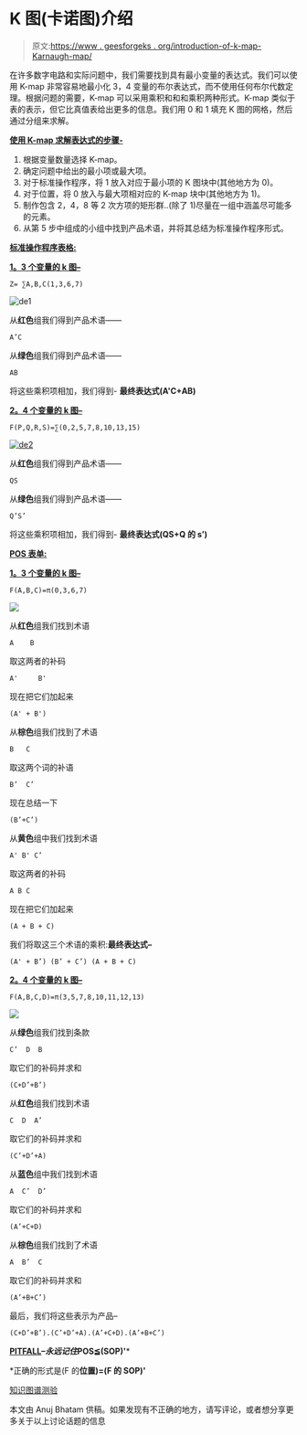 # K 图(卡诺图)介绍

> 原文:[https://www . geesforgeks . org/introduction-of-k-map-Karnaugh-map/](https://www.geeksforgeeks.org/introduction-of-k-map-karnaugh-map/)

在许多数字电路和实际问题中，我们需要找到具有最小变量的表达式。我们可以使用 K-map 非常容易地最小化 3，4 变量的布尔表达式，而不使用任何布尔代数定理。根据问题的需要，K-map 可以采用乘积和和和乘积两种形式。K-map 类似于表的表示，但它比真值表给出更多的信息。我们用 0 和 1 填充 K 图的网格，然后通过分组来求解。

**<u>使用 K-map 求解表达式的步骤-</u>**

1.  根据变量数量选择 K-map。
2.  确定问题中给出的最小项或最大项。
3.  对于标准操作程序，将 1 放入对应于最小项的 K 图块中(其他地方为 0)。
4.  对于位置，将 0 放入与最大项相对应的 K-map 块中(其他地方为 1)。
5.  制作包含 2，4，8 等 2 次方项的矩形群..(除了 1)尽量在一组中涵盖尽可能多的元素。
6.  从第 5 步中组成的小组中找到产品术语，并将其总结为标准操作程序形式。

**<u>标准操作程序表格:</u>**

**<u>1。3 个变量的 k 图–</u>**

```
Z= ∑A,B,C(1,3,6,7)  
```

![de1](img/5d0a4597dbbfa6d6b7037cd2107d4464.png)

从**红色**组我们得到产品术语——

```
A’C 
```

从**绿色**组我们得到产品术语——

```
AB 
```

将这些乘积项相加，我们得到- **最终表达式(A'C+AB)**

**<u>2。4 个变量的 k 图–</u>**

```
F(P,Q,R,S)=∑(0,2,5,7,8,10,13,15)  
```

[![de2](img/537466c0ee065c54e9cc76be9b8ac8bf.png)](https://media.geeksforgeeks.org/wp-content/uploads/K-Map-Karnaugh-Map-2-1.png)

从**红色**组我们得到产品术语——

```
QS 
```

从**绿色**组我们得到产品术语——

```
Q’S’ 
```

将这些乘积项相加，我们得到- **最终表达式(QS+Q 的 s’)**

**<u>POS 表单:</u>**

**<u>1。3 个变量的 k 图–</u>**

```
F(A,B,C)=π(0,3,6,7)
```

![](img/ee51805474992b0b60da5054cc23cebc.png)

从**红色**组我们找到术语

```
A    B   
```

取这两者的补码

```
A'     B'    
```

现在把它们加起来

```
(A' + B') 
```

从**棕色**组我们找到了术语

```
B   C 
```

取这两个词的补语

```
B’  C’ 
```

现在总结一下

```
(B’+C’) 
```

从**黄色**组中我们找到术语

```
A' B' C’ 
```

取这两者的补码

```
A B C 
```

现在把它们加起来

```
(A + B + C) 
```

我们将取这三个术语的乘积:**最终表达式–**

```
(A' + B’) (B’ + C’) (A + B + C) 
```

**<u>2。4 个变量的 k 图–</u>**

```
F(A,B,C,D)=π(3,5,7,8,10,11,12,13) 
```

![](img/e49014ca0c5bb3ddb005f357d025a9d7.png)

从**绿色**组我们找到条款

```
C’  D  B 
```

取它们的补码并求和

```
(C+D’+B’) 
```

从**红色**组我们找到术语

```
C  D  A’ 
```

取它们的补码并求和

```
(C’+D’+A) 
```

从**蓝色**组中我们找到术语

```
A  C’  D’ 
```

取它们的补码并求和

```
(A’+C+D) 
```

从**棕色**组我们找到了术语

```
A  B’  C 
```

取它们的补码并求和

```
(A’+B+C’) 
```

最后，我们将这些表示为产品–

```
(C+D’+B’).(C’+D’+A).(A’+C+D).(A’+B+C’) 
```

**<u>PITFALL</u>–***永远记住***POS≦(SOP)'***

*正确的形式是(F 的**位置)=(F 的 SOP)'**

[知识图谱测验](https://www.geeksforgeeks.org/digital-logic-number-representation-gq/)

本文由 Anuj Bhatam 供稿。如果发现有不正确的地方，请写评论，或者想分享更多关于以上讨论话题的信息